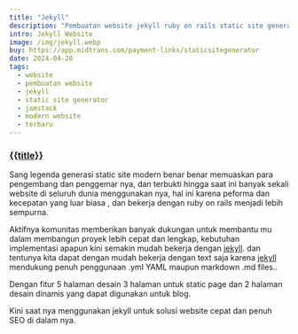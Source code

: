 ```yaml
---
title: "Jekyll"
description: "Pembuatan website jekyll ruby on rails static site generator"
intro: Jekyll Website
image: /img/jekyll.webp
buy: https://app.midtrans.com/payment-links/staticsitegenerator
date: 2024-04-20
tags:
  - website
  - pembuatan website
  - jekyll
  - static site generator
  - jamstack
  - modern website
  - terbaru
---
```


### [{{title}}]({{page.url}})

Sang legenda generasi static site modern benar benar memuaskan para pengembang dan penggemar nya, dan terbukti hingga saat ini banyak sekali website di seluruh dunia menggunakan nya, hal ini karena peforma dan kecepatan yang luar biasa , dan bekerja dengan ruby on rails menjadi lebih sempurna.

Aktifnya komunitas memberikan banyak dukungan untuk membantu mu dalam membangun proyek lebih cepat dan lengkap, kebutuhan implementasi apapun kini semakin mudah bekerja dengan [jekyll](https://jekyllrb.com). dan tentunya kita dapat dengan mudah bekerja dengan text saja karena [jekyll]({{page.url}}) mendukung penuh penggunaan .yml YAML maupun markdown .md files..

Dengan fitur 5 halaman desain 3 halaman untuk static page dan 2 halaman desain dinamis yang dapat digunakan untuk blog.

Kini saat nya menggunakan jekyll untuk solusi website cepat dan penuh SEO di dalam nya.
